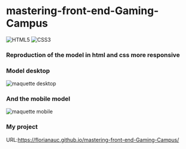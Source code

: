 # mastering-front-end-Gaming-Campus

![HTML5](https://img.shields.io/badge/html5-%23E34F26.svg?style=for-the-badge&logo=html5&logoColor=white) ![CSS3](https://img.shields.io/badge/css3-%231572B6.svg?style=for-the-badge&logo=css3&logoColor=white)



### Reproduction of the model in html and css more responsive

### Model desktop

![maquette desktop](https://user-images.githubusercontent.com/98493546/164991753-fa1812f5-6773-4517-bb72-e8f027f97710.png)



### And the mobile model

![maquette mobile](https://user-images.githubusercontent.com/98493546/164991758-aa6a6574-552b-4b94-ae7c-0dcbc9fecbe5.png)


### My project

URL:https://florianauc.github.io/mastering-front-end-Gaming-Campus/
